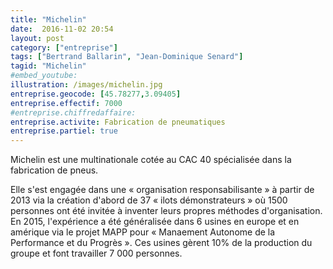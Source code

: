 ```yaml
---
title: "Michelin"
date:  2016-11-02 20:54
layout: post
category: ["entreprise"]
tags: ["Bertrand Ballarin", "Jean-Dominique Senard"]
tagid: "Michelin"
#embed_youtube:
illustration: /images/michelin.jpg
entreprise.geocode: [45.78277,3.09405]
entreprise.effectif: 7000
#entreprise.chiffredaffaire: 
entreprise.activite: Fabrication de pneumatiques
entreprise.partiel: true
---
```


Michelin est une multinationale cotée au CAC 40 spécialisée dans la fabrication de pneus.

Elle s'est engagée dans une « organisation responsabilisante » à partir de 2013 via la création d'abord de 37 « ilots démonstrateurs » où 1500 personnes ont été invitée à inventer leurs propres méthodes d'organisation. En 2015, l'expérience a été généralisée dans 6 usines en europe et en amérique via le projet MAPP pour « Manaement Autonome de la Performance et du Progrès ». Ces usines gèrent 10% de la production du groupe et font travailler 7 000 personnes.

